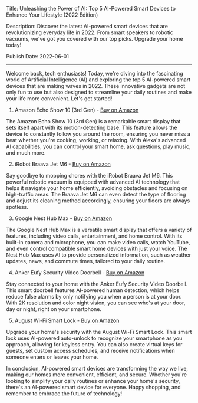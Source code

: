  Title: Unleashing the Power of AI: Top 5 AI-Powered Smart Devices to Enhance Your Lifestyle (2022 Edition)

Description: Discover the latest AI-powered smart devices that are revolutionizing everyday life in 2022. From smart speakers to robotic vacuums, we've got you covered with our top picks. Upgrade your home today!

Publish Date: 2022-06-01

---

Welcome back, tech enthusiasts! Today, we're diving into the fascinating world of Artificial Intelligence (AI) and exploring the top 5 AI-powered smart devices that are making waves in 2022. These innovative gadgets are not only fun to use but also designed to streamline your daily routines and make your life more convenient. Let's get started!

1. Amazon Echo Show 10 (3rd Gen) - [Buy on Amazon](https://amzn.to/3z5B2yI)

The Amazon Echo Show 10 (3rd Gen) is a remarkable smart display that sets itself apart with its motion-detecting base. This feature allows the device to constantly follow you around the room, ensuring you never miss a beat whether you're cooking, working, or relaxing. With Alexa's advanced AI capabilities, you can control your smart home, ask questions, play music, and much more.

2. iRobot Braava Jet M6 - [Buy on Amazon](https://amzn.to/3z5B2yI)

Say goodbye to mopping chores with the iRobot Braava Jet M6. This powerful robotic vacuum is equipped with advanced AI technology that helps it navigate your home efficiently, avoiding obstacles and focusing on high-traffic areas. The Braava Jet M6 can even detect the type of flooring and adjust its cleaning method accordingly, ensuring your floors are always spotless.

3. Google Nest Hub Max - [Buy on Amazon](https://amzn.to/3z5B2yI)

The Google Nest Hub Max is a versatile smart display that offers a variety of features, including video calls, entertainment, and home control. With its built-in camera and microphone, you can make video calls, watch YouTube, and even control compatible smart home devices with just your voice. The Nest Hub Max uses AI to provide personalized information, such as weather updates, news, and commute times, tailored to your daily routine.

4. Anker Eufy Security Video Doorbell - [Buy on Amazon](https://amzn.to/3z5B2yI)

Stay connected to your home with the Anker Eufy Security Video Doorbell. This smart doorbell features AI-powered human detection, which helps reduce false alarms by only notifying you when a person is at your door. With 2K resolution and color night vision, you can see who's at your door, day or night, right on your smartphone.

5. August Wi-Fi Smart Lock - [Buy on Amazon](https://amzn.to/3z5B2yI)

Upgrade your home's security with the August Wi-Fi Smart Lock. This smart lock uses AI-powered auto-unlock to recognize your smartphone as you approach, allowing for keyless entry. You can also create virtual keys for guests, set custom access schedules, and receive notifications when someone enters or leaves your home.

In conclusion, AI-powered smart devices are transforming the way we live, making our homes more convenient, efficient, and secure. Whether you're looking to simplify your daily routines or enhance your home's security, there's an AI-powered smart device for everyone. Happy shopping, and remember to embrace the future of technology!